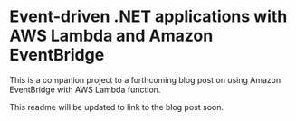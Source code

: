 # Event-driven .NET applications with AWS Lambda and Amazon EventBridge

This is a companion project to a forthcoming blog post on using Amazon EventBridge with AWS Lambda function. 

This readme will be updated to link to the blog post soon. 